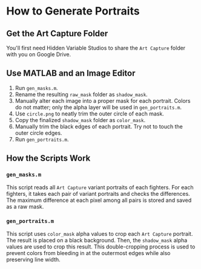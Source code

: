 # How to Generate Portraits

## Get the Art Capture Folder

You'll first need Hidden Variable Studios to share the `Art Capture` folder with you on Google Drive.

## Use MATLAB and an Image Editor

1. Run `gen_masks.m`.
2. Rename the resulting `raw_mask` folder as `shadow_mask`.
3. Manually alter each image into a proper mask for each portrait. Colors do not matter; only the alpha layer will be used in `gen_portraits.m`.
4. Use `circle.png` to neatly trim the outer circle of each mask.
5. Copy the finalized `shadow_mask` folder as `color_mask`.
6. Manually trim the black edges of each portrait. Try not to touch the outer circle edges.
7. Run `gen_portraits.m`.

## How the Scripts Work

### `gen_masks.m`

This script reads all `Art Capture` variant portraits of each fighters.
For each fighters, it takes each pair of variant portraits and checks the differences.
The maximum difference at each pixel among all pairs is stored and saved as a raw mask.

### `gen_portraits.m`

This script uses `color_mask` alpha values to crop each `Art Capture` portrait.
The result is placed on a black background.
Then, the `shadow_mask` alpha values are used to crop this result.
This double-cropping process is used to prevent colors from bleeding in at the outermost edges while also preserving line width.
